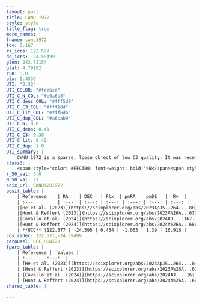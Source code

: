 ```yaml
---
layout: post
title: CWNU 1972
style: style
title_flag: true
more_names: 
fname: cwnu1972
fov: 0.167
ra_icrs: 122.577
de_icrs: -24.59499
glon: 243.73154
glat: 4.79102
r50: 5.0
plx: 0.4539
UTI: "0.32"
UTI_COLOR: "#fee6ca"
UTI_C_N_COL: "#e0a6b3"
UTI_C_dens_COL: "#fff5d8"
UTI_C_C3_COL: "#fff1d4"
UTI_C_lit_COL: "#fff6da"
UTI_C_dup_COL: "#a6cab9"
UTI_C_N: 0.0
UTI_C_dens: 0.41
UTI_C_C3: 0.38
UTI_C_lit: 0.42
UTI_C_dup: 1.0
UTI_summary: |
    CWNU 1972 is a sparse, loose object of low C3 quality. It was recently reported in the literature.<br><br><span style="color: #99180f; font-weight: bold;">Warning: </span>contains less than 25 stars with <i>P>0.5</i> estimated.
class3: |
    <span style="color: #FFC300; font-weight: bold;">B</span><span style="color: red; font-weight: bold;">C</span>
r_50_val: 5.0
N_50_val: 21
scix_url: CWNU%201972
posit_table: |
    | Reference    | RA    | DEC   | Plx  | pmRA  | pmDE   |  Rv  |
    | :---         | :---: | :---: | :---: | :---: | :---: | :---: |
    |[He et al. (2023)](https://scixplorer.org/abs/2023ApJS..264....8H) | 122.563 | -24.581 | 0.483 | -1.059 | 1.41 | -- |
    |[Hunt & Reffert (2023)](https://scixplorer.org/abs/2023A%26A...673A.114H) | 122.57 | -24.6 | 0.479 | -1.061 | 1.384 | 14.683 |
    |[Cavallo et al. (2024)](https://scixplorer.org/abs/2024AJ....167...12C) | 122.589 | -24.586 | 0.477 | -- | -- | -- |
    |[Hunt & Reffert (2024)](https://scixplorer.org/abs/2024A%26A...686A..42H) | 122.57 | -24.6 | 0.479 | -1.061 | 1.384 | 14.683 |
    | **UCC** |122.577 | -24.595 | 0.454 | -1.065 | 1.39 | 16.916 | 
cds_radec: 122.577,-24.59499
carousel: UCC_HUNT23
fpars_table: |
    | Reference |  Values |
    | :---  |  :---:  |
    | [He et al. (2023)](https://scixplorer.org/abs/2023ApJS..264....8H) | `A0=0.35, m-M=11.5, logAge=8.55` |
    | [Hunt & Reffert (2023)](https://scixplorer.org/abs/2023A%26A...673A.114H) | `AV50=0.192, diffAV50=0.747, MOD50=11.5, logAge50=8.251` |
    | [Cavallo et al. (2024)](https://scixplorer.org/abs/2024AJ....167...12C) | `AV50=0.55, dMod50=11.61, logAge50=8.0, [Fe/H]50=-0.24` |
    | [Hunt & Reffert (2024)](https://scixplorer.org/abs/2024A%26A...686A..42H) | `MassJ=52.5038` |
shared_table: |
    
---
```

